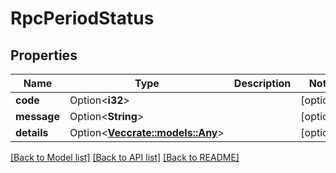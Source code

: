 # RpcPeriodStatus

## Properties

Name | Type | Description | Notes
------------ | ------------- | ------------- | -------------
**code** | Option<**i32**> |  | [optional]
**message** | Option<**String**> |  | [optional]
**details** | Option<[**Vec<crate::models::Any>**](Any.md)> |  | [optional]

[[Back to Model list]](../README.md#documentation-for-models) [[Back to API list]](../README.md#documentation-for-api-endpoints) [[Back to README]](../README.md)


